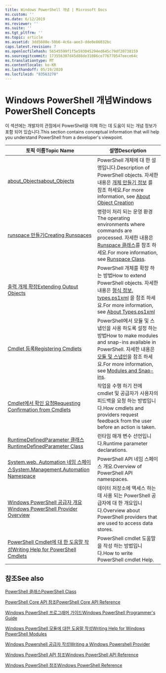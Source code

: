 ```yaml
---
title: Windows PowerShell 개념 | Microsoft Docs
ms.custom: ''
ms.date: 6/12/2019
ms.reviewer: ''
ms.suite: ''
ms.tgt_pltfrm: ''
ms.topic: article
ms.assetid: 3dd5608e-50b6-4c6a-aee3-dde0e86032bc
caps.latest.revision: 7
ms.openlocfilehash: 56545599f1f5e593045294ed645c79df20738159
ms.sourcegitcommit: 173556307d45d88de31086ce776770547eece64c
ms.translationtype: MT
ms.contentlocale: ko-KR
ms.lasthandoff: 05/19/2020
ms.locfileid: "83563270"
---
```

# <a name="windows-powershell-concepts"></a><span data-ttu-id="66f50-102">Windows PowerShell 개념</span><span class="sxs-lookup"><span data-stu-id="66f50-102">Windows PowerShell Concepts</span></span>

<span data-ttu-id="66f50-103">이 섹션에는 개발자의 관점에서 PowerShell을 이해 하는 데 도움이 되는 개념 정보가 포함 되어 있습니다.</span><span class="sxs-lookup"><span data-stu-id="66f50-103">This section contains conceptual information that will help you understand PowerShell from a developer's viewpoint.</span></span>

|<span data-ttu-id="66f50-104">토픽 이름</span><span class="sxs-lookup"><span data-stu-id="66f50-104">Topic Name</span></span>|<span data-ttu-id="66f50-105">설명</span><span class="sxs-lookup"><span data-stu-id="66f50-105">Description</span></span>|
|----------------|-----------------|
|[<span data-ttu-id="66f50-106">about_Objects</span><span class="sxs-lookup"><span data-stu-id="66f50-106">about_Objects</span></span>](/powershell/module/microsoft.powershell.core/about/about_objects)|<span data-ttu-id="66f50-107">PowerShell 개체에 대 한 설명입니다.</span><span class="sxs-lookup"><span data-stu-id="66f50-107">Description of PowerShell objects.</span></span> <span data-ttu-id="66f50-108">자세한 내용은 [개체 만들기 정보](/powershell/module/microsoft.powershell.core/about/about_object_creation) 를 참조 하세요.</span><span class="sxs-lookup"><span data-stu-id="66f50-108">For more information, see [About Object Creation](/powershell/module/microsoft.powershell.core/about/about_object_creation)</span></span>|
|[<span data-ttu-id="66f50-109">runspace 만들기</span><span class="sxs-lookup"><span data-stu-id="66f50-109">Creating Runspaces</span></span>](../hosting/creating-runspaces.md)|<span data-ttu-id="66f50-110">명령이 처리 되는 운영 환경</span><span class="sxs-lookup"><span data-stu-id="66f50-110">The operating environments where commands are processed.</span></span> <span data-ttu-id="66f50-111">자세한 내용은 [Runspace 클래스](/dotnet/api/system.management.automation.runspaces.runspace)를 참조 하세요.</span><span class="sxs-lookup"><span data-stu-id="66f50-111">For more information, see [Runspace Class](/dotnet/api/system.management.automation.runspaces.runspace).</span></span>|
|[<span data-ttu-id="66f50-112">출력 개체 확장</span><span class="sxs-lookup"><span data-stu-id="66f50-112">Extending Output Objects</span></span>](../cmdlet/extending-output-objects.md)|<span data-ttu-id="66f50-113">PowerShell 개체를 확장 하는 방법</span><span class="sxs-lookup"><span data-stu-id="66f50-113">How to extend PowerShell objects.</span></span> <span data-ttu-id="66f50-114">자세한 내용은 [형식 정보. types.ps1xml](/powershell/module/microsoft.powershell.core/about/about_types.ps1xml) 을 참조 하세요.</span><span class="sxs-lookup"><span data-stu-id="66f50-114">For more information, see [About Types.ps1xml](/powershell/module/microsoft.powershell.core/about/about_types.ps1xml)</span></span>|
|[<span data-ttu-id="66f50-115">Cmdlet 등록</span><span class="sxs-lookup"><span data-stu-id="66f50-115">Registering Cmdlets</span></span>](../cmdlet/registering-cmdlets.md)|<span data-ttu-id="66f50-116">PowerShell에서 모듈 및 스냅인을 사용 하도록 설정 하는 방법</span><span class="sxs-lookup"><span data-stu-id="66f50-116">How to make modules and snap-ins available in PowerShell.</span></span> <span data-ttu-id="66f50-117">자세한 내용은 [모듈 및 스냅인](../cmdlet/modules-and-snap-ins.md)을 참조 하세요.</span><span class="sxs-lookup"><span data-stu-id="66f50-117">For more information, see [Modules and Snap-ins](../cmdlet/modules-and-snap-ins.md).</span></span>|
|[<span data-ttu-id="66f50-118">Cmdlet에서 확인 요청</span><span class="sxs-lookup"><span data-stu-id="66f50-118">Requesting Confirmation from Cmdlets</span></span>](../cmdlet/requesting-confirmation-from-cmdlets.md)|<span data-ttu-id="66f50-119">작업을 수행 하기 전에 cmdlet 및 공급자가 사용자의 피드백을 요청 하는 방법입니다.</span><span class="sxs-lookup"><span data-stu-id="66f50-119">How cmdlets and providers request feedback from the user before an action is taken.</span></span>|
|[<span data-ttu-id="66f50-120">RuntimeDefinedParameter 클래스</span><span class="sxs-lookup"><span data-stu-id="66f50-120">RuntimeDefinedParameter Class</span></span>](/dotnet/api/system.management.automation.runtimedefinedparameter)|<span data-ttu-id="66f50-121">런타임 매개 변수 선언입니다.</span><span class="sxs-lookup"><span data-stu-id="66f50-121">Runtime parameter declarations.</span></span>|
|[<span data-ttu-id="66f50-122">System.web. Automation 네임 스페이스</span><span class="sxs-lookup"><span data-stu-id="66f50-122">System.Management.Automation Namespace</span></span>](/dotnet/api/System.Management.Automation)|<span data-ttu-id="66f50-123">PowerShell API 네임 스페이스 개요.</span><span class="sxs-lookup"><span data-stu-id="66f50-123">Overview of PowerShell API namespaces.</span></span>|
|[<span data-ttu-id="66f50-124">Windows PowerShell 공급자 개요</span><span class="sxs-lookup"><span data-stu-id="66f50-124">Windows PowerShell Provider Overview</span></span>](../provider/windows-powershell-provider-overview.md)|<span data-ttu-id="66f50-125">데이터 저장소에 액세스 하는 데 사용 되는 PowerShell 공급자에 대 한 개요입니다.</span><span class="sxs-lookup"><span data-stu-id="66f50-125">Overview about PowerShell providers that are used to access data stores.</span></span>|
|[<span data-ttu-id="66f50-126">PowerShell Cmdlet에 대 한 도움말 작성</span><span class="sxs-lookup"><span data-stu-id="66f50-126">Writing Help for PowerShell Cmdlets</span></span>](../help/writing-help-for-windows-powershell-cmdlets.md)|<span data-ttu-id="66f50-127">PowerShell cmdlet 도움말을 작성 하는 방법입니다.</span><span class="sxs-lookup"><span data-stu-id="66f50-127">How to write PowerShell cmdlet Help.</span></span>|

## <a name="see-also"></a><span data-ttu-id="66f50-128">참조</span><span class="sxs-lookup"><span data-stu-id="66f50-128">See also</span></span>

[<span data-ttu-id="66f50-129">PowerShell 클래스</span><span class="sxs-lookup"><span data-stu-id="66f50-129">PowerShell Class</span></span>](/dotnet/api/system.management.automation.powershell)

[<span data-ttu-id="66f50-130">PowerShell Core API 참조</span><span class="sxs-lookup"><span data-stu-id="66f50-130">PowerShell Core API Reference</span></span>](/dotnet/api/?view=pscore-6.2.0)

[<span data-ttu-id="66f50-131">Windows PowerShell 프로그래머 가이드</span><span class="sxs-lookup"><span data-stu-id="66f50-131">Windows PowerShell Programmer's Guide</span></span>](windows-powershell-programmer-s-guide.md)

[<span data-ttu-id="66f50-132">Windows PowerShell 모듈에 대한 도움말 작성</span><span class="sxs-lookup"><span data-stu-id="66f50-132">Writing Help for Windows PowerShell Modules</span></span>](../module/writing-help-for-windows-powershell-modules.md)

[<span data-ttu-id="66f50-133">Windows Powershell 공급자 작성</span><span class="sxs-lookup"><span data-stu-id="66f50-133">Writing a Windows Powershell Provider</span></span>](../provider/writing-a-windows-powershell-provider.md)

[<span data-ttu-id="66f50-134">Windows PowerShell API 참조</span><span class="sxs-lookup"><span data-stu-id="66f50-134">Windows PowerShell API Reference</span></span>](/dotnet/api/?view=powershellsdk-1.1.0)

[<span data-ttu-id="66f50-135">Windows PowerShell 참조</span><span class="sxs-lookup"><span data-stu-id="66f50-135">Windows PowerShell Reference</span></span>](../windows-powershell-reference.md)
